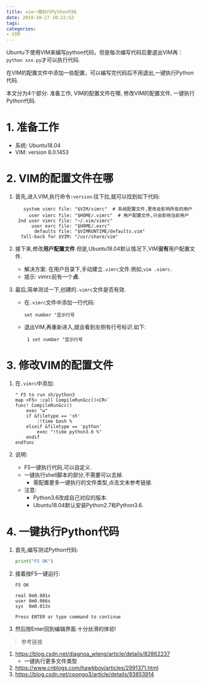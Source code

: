 ```yaml
---
title: vim一键执行Python代码
date: 2019-10-27 10:22:52
tags: 
categories: 
- VIM
---
```


Ubuntu下使用VIM来编写python代码，但是每次编写代码后要退出VIM再：`python xxx.py`才可以执行代码.

在VIM的配置文件中添加一些配置，可以编写完代码后不用退出,一键执行Python代码.

本文分为4个部分:  准备工作, VIM的配置文件在哪, 修改VIM的配置文件, 一键执行Python代码.
<!--more-->


# 1. 准备工作

- 系统: Ubuntu18.04
- VIM: version 8.0.1453

# 2. VIM的配置文件在哪

1. 首先,进入VIM,执行命令`:version`.往下拉,就可以找到如下代码:

   ```shell
      system vimrc file: "$VIM/vimrc"  # 系统配置文件,更改会影响所有的用户
        user vimrc file: "$HOME/.vimrc"  # 用户配置文件,只会影响当前用户
    2nd user vimrc file: "~/.vim/vimrc"
         user exrc file: "$HOME/.exrc"
          defaults file: "$VIMRUNTIME/defaults.vim"
     fall-back for $VIM: "/usr/share/vim"
   ```

2. 接下来,修改**用户配置文件**.但是,Ubuntu18.04默认情况下,VIM**没有**用户配置文件.

   - 解决方案: 在用户目录下,手动建立`.vimrc`文件.例如,`vim .vimrc`.
   - 提示: vimrc前有一个**点**.

3. 最后,简单测试一下,创建的`.vimrc`文件是否有效.

   - 在`.vimrc`文件中添加一行代码:

     ```shell
     set number "显示行号
     ```

   - 退出VIM,再重新进入,就会看到左侧有行号标识.如下:

     ```shell
      1 set number "显示行号
     ```

# 3. 修改VIM的配置文件

1. 在`.vimrc`中添加:

   ```shell
   " F5 to run sh/python3
   map <F5> :call CompileRunGcc()<CR>`
   func! CompileRunGcc()
       exec "w"
       if &filetype == 'sh'
           :!time bash %
       elseif &filetype == 'python'
           exec "!time python3.6 %"
       endif
   endfunc
   ```

2. 说明:

   - F5一键执行代码,可以自定义.
   - 一键执行shell脚本的部分,不需要可以去掉.
     - 需配置更多一键执行的文件类型,点击文末参考链接.
   - 注意: 
     - Python3.6改成自己对应的版本.
     - Ubuntu18.04默认安装Python2.7和Python3.6.

# 4. 一键执行Python代码

1. 首先,编写测试Python代码:

   ```python
   print("F5 OK")
   ```

2. 接着按F5一键运行:

   ```shell
   F5 OK
   
   real	0m0.081s
   user	0m0.066s
   sys	0m0.013s
   
   Press ENTER or type command to continue
   ```

3. 然后按Enter回到编辑界面.十分丝滑的体验!

   

> 参考链接

1. https://blog.csdn.net/diagnoa_wleng/article/details/82862237
   - 一键执行更多文件类型
2. https://www.cnblogs.com/hawkboy/articles/2991371.html
3. https://blog.csdn.net/cpongo3/article/details/93853914

